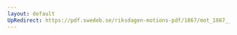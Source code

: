 ```yaml
---
layout: default
UpRedirect: https://pdf.swedeb.se/riksdagen-motions-pdf/1867/mot_1867__ak__00022/mot_1867__ak__00022_001.pdf
---
```


